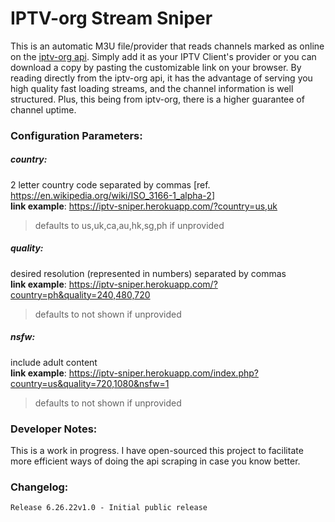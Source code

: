 # IPTV-org Stream Sniper

This is an automatic M3U file/provider that reads channels marked as online on the [iptv-org api](https://github.com/iptv-org/api). Simply add it as your IPTV Client's provider or you can download a copy by pasting the customizable link on your browser. By reading directly from the iptv-org api, it has the advantage of serving you high quality fast loading streams, and the channel information is well structured. Plus, this being from iptv-org, there is a higher guarantee of channel uptime.

### Configuration Parameters:
##### country:  
 2 letter country code separated by commas [ref. <https://en.wikipedia.org/wiki/ISO_3166-1_alpha-2>]  
   **link example**: <https://iptv-sniper.herokuapp.com/?country=us,uk​>  
   >defaults to us,uk,ca,au,hk,sg,ph if unprovided​
##### quality:  
 desired resolution (represented in numbers) separated by commas  
   **link example**: <https://iptv-sniper.herokuapp.com/?country=ph&quality=240,480,720​>  
   >defaults to not shown if unprovided​
##### nsfw:  
 include adult content  
   **link example**: <https://iptv-sniper.herokuapp.com/index.php?country=us&quality=720,1080&nsfw=1​>  
   >defaults to not shown if unprovided​

### Developer Notes:
This is a work in progress. I have open-sourced this project to facilitate more efficient ways of doing the api scraping in case you know better. 

### Changelog:
```
Release 6.26.22v1.0 - Initial public release​
```